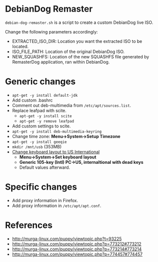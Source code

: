 DebianDog Remaster
==================
`debian-dog-remaster.sh` is a script to create a custom DebianDog live ISO.

Change the following parameters accordingly:
* EXTRACTED_ISO_DIR: Location you want the extracted ISO to be located.
* ISO_FILE_PATH: Location of the original DebianDog ISO.
* NEW_SQUASHFS: Location of the new SQUASHFS file generated by RemasterDog application, ran within DebianDog.

Generic changes
================
* `apt-get -y install default-jdk`
* Add custom .bashrc
* Comment out deb-multimedia from `/etc/apt/sources.list`.
* Replace leafpad with scite.
  * `apt-get -y install scite`
  * `apt-get -y remove leafpad`
* Add custom settings to scite.
* `apt-get -y install deb-multimedia-keyring`
* Change time zone: **Menu->System->Setup Timezone**
* `apt-get -y install geeqie`
* `mkdir /mnt/usb` (353MB)
* [Change keyboard layout to US International](http://openwritings.net/content/public/excerpt/change-keyboard-layout-us-international)
  * **Menu->System->Set keyboard layout**
  * **Generic 105-key (Intl) PC->US, internaltional with dead keys**
  * Default values afterward.

Specific changes
=================
* Add proxy information in Firefox.
* Add proxy information in `/etc/apt/apt.conf`.




References
==========
* http://murga-linux.com/puppy/viewtopic.php?t=93225
* http://murga-linux.com/puppy/viewtopic.php?p=773212#773212
* http://murga-linux.com/puppy/viewtopic.php?p=773214#773214
* http://murga-linux.com/puppy/viewtopic.php?p=774457#774457